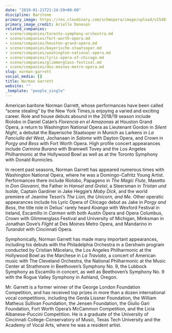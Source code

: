 ```yaml
---
date: "2019-01-21T21:24:59+00:00"
discipline: Baritone
primary_image: https://res.cloudinary.com/schmopera/image/upload/v1548105558/media/2019/01/NormanGarrett-ArielleDoneson.jpg
primary_image_credit: Arielle Doneson
related_companies:
- scene/companies/toronto-symphony-orchestra.md
- scene/companies/fort-worth-opera.md
- scene/companies/houston-grand-opera.md
- scene/companies/bayerische-staatsoper.md
- scene/companies/washington-national-opera.md
- scene/companies/lyric-opera-of-chicago.md
- scene/companies/glimmerglass-festival.md
- scene/companies/des-moines-metro-opera.md
slug: norman-garrett
social_media: []
title: Norman Garrett
website: ""
_template: "people_single"
---
```

American baritone Norman Garrett, whose performances have been called “scene stealing” by the New York Times,is enjoying a varied and exciting career. Role and house debuts abound in the 2018/19 season include Ríolobo in Daniel Catán’s _Florencia en el Amazonas_ at Houston Grand Opera, a return to Washington National Opera as Lieutenant Gordon in _Silent Night_, a debutat the Bayerische Staatsoper in Munich as Larkens in _La Fanciulla del West_, Jochanaan in _Salome_ with Dayton Opera, and Crown in _Porgy and Bess_ with Fort Worth Opera. High profile concert appearances include _Carmina Burana_ with Bramwell Tovey and the Los Angeles Philharmonic at the Hollywood Bowl as well as at the Toronto Symphony with Donald Runnicles.

In recent past seasons, Norman Garrett has appeared numerous times with Washington National Opera, where he was a Domingo-Cafritz Young Artist. Performances there include Ríolobo, Papageno in _The Magic Flute_, Masetto in _Don Giovanni_, the Father in _Hansel and Gretel_, a Steersman in _Tristan und Isolde_, Captain Gardiner in Jake Heggie’s _Moby Dick_, and the world premiere of Jeanine Tesori’s _The Lion, the Unicorn, and Me_. Other operatic appearances include his Lyric Opera of Chicago debut as Jake in _Porgy and Bess_, the title role in Delius’ rarely heard _Koanga_ with Wexford Festival in Ireland, Escamillo in _Carmen_ with both Austin Opera and Opera Columbus, Crown with Glimmerglass Festival and University of Michigan, Minksman in Jonathan Dove’s _Flight_ at Des Moines Metro Opera, and Mandarino in _Turandot_ with Cincinnati Opera.

Symphonically, Norman Garrett has made many important appearances, including his debuts with the Philadelphia Orchestra in a Gershwin program conducted by Cristian Măcelaru, the Los Angeles Philharmonic at the Hollywood Bowl as the Marchese in _La Traviata_, a concert of American music with The Cleveland Orchestra, the National Philharmonic at the Music Center at Strathmore in Beethoven’s Symphony No. 9, the Lubbock Symphony as Escamillo in concert, as well as Beethoven’s Symphony No. 9 with the Rogue Valley Symphony in Ashland, Oregon.

Mr. Garrett is a former winner of the George London Foundation Competition, and has received top prizes in more than a dozen international vocal competitions, including the Gerda Lissner Foundation, the William Matheus Sullivan Foundation, the Jensen Foundation, the Giulio Gari Foundation, Fort Worth Opera’s McCammon Competition, and the Licia Albanese-Puccini Competition. He is a graduate of the University of Cincinnati College-Conservatory of Music, Texas Tech University and the Academy of Vocal Arts, where he was a resident artist.